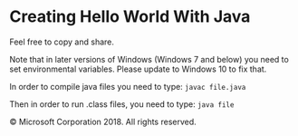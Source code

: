 # Creating Hello World With Java
Feel free to copy and share.

Note that in later versions of Windows (Windows 7 and below) you need to set environmental variables. Please update to Windows 10 to fix that.

In order to compile java files you need to type: `javac file.java`

Then in order to run .class files, you need to type: `java file`

&copy; Microsoft Corporation 2018. All rights reserved.
